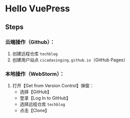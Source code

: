 # Hello VuePress

## Steps

### 云端操作（Github）：

1. 创建远程仓库 `techblog`
2. 创建用户站点 `cicadasinging.github.io`（GitHub Pages）

### 本地操作（WebStorm）：

1. 打开【Get from Version Control】弹窗：
    - 选择【GitHub】
    - 登录【Log In to GitHub】
    - 选择远程仓库 `techblog`
    - 点击【Clone】
